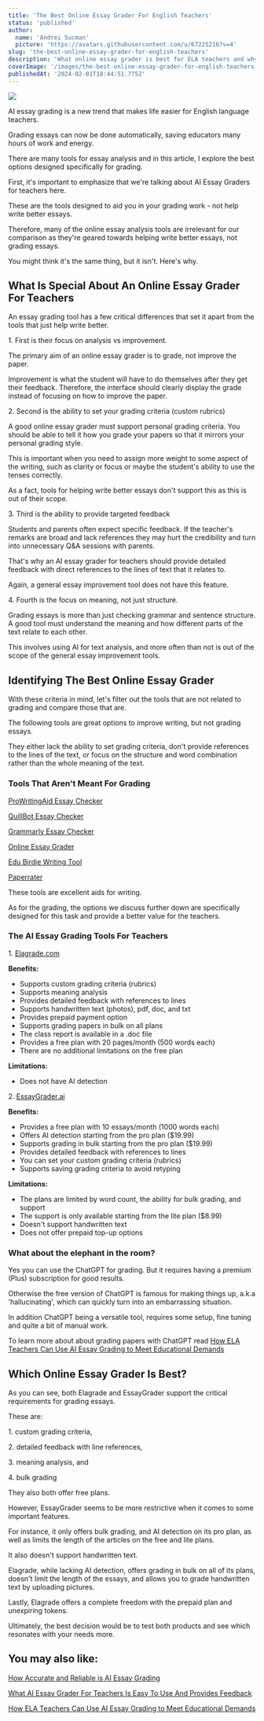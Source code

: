 ```yaml
---
title: 'The Best Online Essay Grader For English Teachers'
status: 'published'
author:
  name: 'Andrei Sucman'
  picture: 'https://avatars.githubusercontent.com/u/67225216?v=4'
slug: 'the-best-online-essay-grader-for-english-teachers'
description: 'What online essay grader is best for ELA teachers and why? In this article we compare the AI essay grading software and discuss their strengths and weaknesses'
coverImage: '/images/the-best-online-essay-grader-for-english-teachers-izod-Q2NT.webp'
publishedAt: '2024-02-01T18:44:51.775Z'
---
```


![](/images/the-best-online-essay-grader-for-english-teachers-gxmd-kyNj.webp)

AI essay grading is a new trend that makes life easier for English language teachers.

Grading essays can now be done automatically, saving educators many hours of work and energy.

There are many tools for essay analysis and in this article, I explore the best options designed specifically for grading.

First, it's important to emphasize that we're talking about AI Essay Graders for teachers here.

These are the tools designed to aid you in your grading work - not help write better essays.

Therefore, many of the online essay analysis tools are irrelevant for our comparison as they're geared towards helping write better essays, not grading essays.

You might think it's the same thing, but it isn't. Here's why.

## What Is Special About An Online Essay Grader For Teachers

An essay grading tool has a few critical differences that set it apart from the tools that just help write better.

1\. First is their focus on analysis vs improvement.

The primary aim of an online essay grader is to grade, not improve the paper.

Improvement is what the student will have to do themselves after they get their feedback. Therefore, the interface should clearly display the grade instead of focusing on how to improve the paper.

2\. Second is the ability to set your grading criteria (custom rubrics)

A good online essay grader must support personal grading criteria. You should be able to tell it how you grade your papers so that it mirrors your personal grading style.

This is important when you need to assign more weight to some aspect of the writing, such as clarity or focus or maybe the student's ability to use the tenses correctly.

As a fact, tools for helping write better essays don't support this as this is out of their scope.

3\. Third is the ability to provide targeted feedback

Students and parents often expect specific feedback. If the teacher's remarks are broad and lack references they may hurt the credibility and turn into unnecessary Q&A sessions with parents.

That's why an AI essay grader for teachers should provide detailed feedback with direct references to the lines of text that it relates to.

Again, a general essay improvement tool does not have this feature.

4\. Fourth is the focus on meaning, not just structure.

Grading essays is more than just checking grammar and sentence structure. A good tool must understand the meaning and how different parts of the text relate to each other.

This involves using AI for text analysis, and more often than not is out of the scope of the general essay improvement tools.

## Identifying The Best Online Essay Grader

With these criteria in mind, let's filter out the tools that are not related to grading and compare those that are.

The following tools are great options to improve writing, but not grading essays.

They either lack the ability to set grading criteria, don't provide references to the lines of the text, or focus on the structure and word combination rather than the whole meaning of the text.

### Tools That Aren't Meant For Grading

[ProWritingAid Essay Checker](https://prowritingaid.com/essay-checker)

[QuillBot Essay Checker](https://quillbot.com/essay-checker)

[Grammarly Essay Checker](https://www.grammarly.com/essay-checker)

[Online Essay Grader](https://www.onlineessaygrader.com/)

[Edu Birdie Writing Tool](https://edubirdie.com/birdiedon-writingtool)

[Paperrater](https://www.paperrater.com/proofreader)

These tools are excellent aids for writing.

As for the grading, the options we discuss further down are specifically designed for this task and provide a better value for the teachers.

### The AI Essay Grading Tools For Teachers

1\. [Elagrade.com](Elagrade.com)

**Benefits:**

- Supports custom grading criteria (rubrics)
- Supports meaning analysis
- Provides detailed feedback with references to lines
- Supports handwritten text (photos), pdf, doc, and txt
- Provides prepaid payment option
- Supports grading papers in bulk on all plans
- The class report is available in a .doc file
- Provides a free plan with 20 pages/month (500 words each)
- There are no additional limitations on the free plan

**Limitations:**

- Does not have AI detection

2\. [EssayGrader.ai](EssayGrader.ai)

**Benefits:**

- Provides a free plan with 10 essays/month (1000 words each)
- Offers AI detection starting from the pro plan ($19.99)
- Supports grading in bulk starting from the pro plan ($19.99)
- Provides detailed feedback with references to lines
- You can set your custom grading criteria (rubrics)
- Supports saving grading criteria to avoid retyping

**Limitations:**

- The plans are limited by word count, the ability for bulk grading, and support
- The support is only available starting from the lite plan ($8.99)
- Doesn't support handwritten text
- Does not offer prepaid top-up options

### What about the elephant in the room?

Yes you can use the ChatGPT for grading. But it requires having a premium (Plus) subscription for good results.

Otherwise the free version of ChatGPT is famous for making things up, a.k.a 'hallucinating', which can quickly turn into an embarrassing situation.

In addition ChatGPT being a versatile tool, requires some setup, fine tuning and quite a bit of manual work.

To learn more about about grading papers with ChatGPT read [How ELA Teachers Can Use AI Essay Grading to Meet Educational Demands](https://elagrade.com/blog/how-ela-teachers-can-embrace-ai-essay-grading)

## Which Online Essay Grader Is Best?

As you can see, both Elagrade and EssayGrader support the critical requirements for grading essays.

These are:

1\. custom grading criteria,

2\. detailed feedback with line references,

3\. meaning analysis, and

4\. bulk grading

They also both offer free plans.

However, EssayGrader seems to be more restrictive when it comes to some important features.

For instance, it only offers bulk grading, and AI detection on its pro plan, as well as limits the length of the articles on the free and lite plans.

It also doesn't support handwritten text.

Elagrade, while lacking AI detection, offers grading in bulk on all of its plans, doesn't limit the length of the essays, and allows you to grade handwritten text by uploading pictures.

Lastly, Elagrade offers a complete freedom with the prepaid plan and unexpiring tokens.

Ultimately, the best decision would be to test both products and see which resonates with your needs more.

## You may also like:

[How Accurate and Reliable is AI Essay Grading](https://elagrade.com/blog/how-accurate-and-reliable-is-an-ai-paper-grader)

[What AI Essay Grader For Teachers Is Easy To Use And Provides Feedback](https://elagrade.com/blog/what-ai-essay-grader-for-teachers-is-easy-to-use-and-provides-feedback)

[How ELA Teachers Can Use AI Essay Grading to Meet Educational Demands](https://elagrade.com/blog/how-ela-teachers-can-embrace-ai-essay-grading)